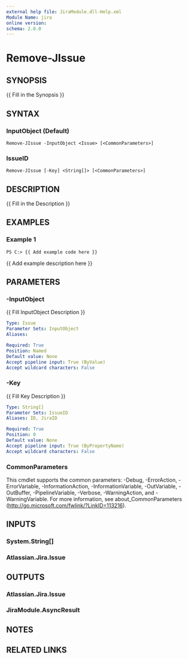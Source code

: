 ```yaml
---
external help file: JiraModule.dll-Help.xml
Module Name: jira
online version:
schema: 2.0.0
---
```


# Remove-JIssue

## SYNOPSIS
{{ Fill in the Synopsis }}

## SYNTAX

### InputObject (Default)
```
Remove-JIssue -InputObject <Issue> [<CommonParameters>]
```

### IssueID
```
Remove-JIssue [-Key] <String[]> [<CommonParameters>]
```

## DESCRIPTION
{{ Fill in the Description }}

## EXAMPLES

### Example 1
```
PS C:> {{ Add example code here }}
```

{{ Add example description here }}

## PARAMETERS

### -InputObject
{{ Fill InputObject Description }}

```yaml
Type: Issue
Parameter Sets: InputObject
Aliases:

Required: True
Position: Named
Default value: None
Accept pipeline input: True (ByValue)
Accept wildcard characters: False
```

### -Key
{{ Fill Key Description }}

```yaml
Type: String[]
Parameter Sets: IssueID
Aliases: ID, JiraID

Required: True
Position: 0
Default value: None
Accept pipeline input: True (ByPropertyName)
Accept wildcard characters: False
```

### CommonParameters
This cmdlet supports the common parameters: -Debug, -ErrorAction, -ErrorVariable, -InformationAction, -InformationVariable, -OutVariable, -OutBuffer, -PipelineVariable, -Verbose, -WarningAction, and -WarningVariable. For more information, see about_CommonParameters (http://go.microsoft.com/fwlink/?LinkID=113216).

## INPUTS

### System.String[]
### Atlassian.Jira.Issue
## OUTPUTS

### Atlassian.Jira.Issue
### JiraModule.AsyncResult
## NOTES

## RELATED LINKS
